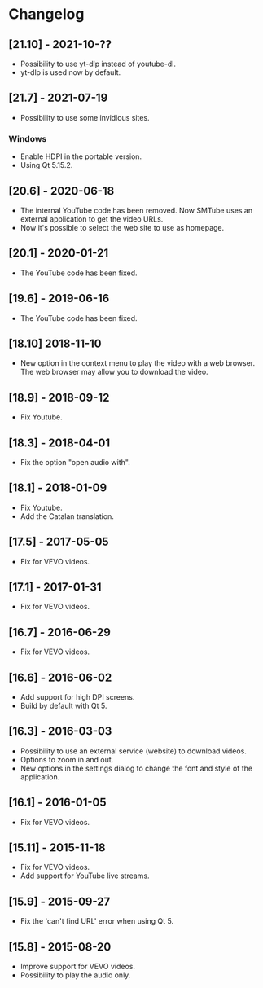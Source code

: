 # Changelog

## [21.10] - 2021-10-??
 * Possibility to use yt-dlp instead of youtube-dl.
 * yt-dlp is used now by default.

## [21.7] - 2021-07-19
 *  Possibility to use some invidious sites.
### Windows
 * Enable HDPI in the portable version.
 * Using Qt 5.15.2.

## [20.6] - 2020-06-18
 * The internal YouTube code has been removed. Now SMTube uses
   an external application to get the video URLs.
 * Now it's possible to select the web site to use as homepage.

## [20.1] - 2020-01-21
 * The YouTube code has been fixed.

## [19.6] - 2019-06-16
 * The YouTube code has been fixed.

## [18.10] 2018-11-10
 * New option in the context menu to play the video with a web browser.
   The web browser may allow you to download the video.

## [18.9] - 2018-09-12
 * Fix Youtube.

## [18.3] - 2018-04-01
 * Fix the option "open audio with".

## [18.1] - 2018-01-09
 * Fix Youtube.
 * Add the Catalan translation.

## [17.5] - 2017-05-05
 * Fix for VEVO videos.

## [17.1] - 2017-01-31
 * Fix for VEVO videos.

## [16.7] - 2016-06-29
 * Fix for VEVO videos.

## [16.6] - 2016-06-02
 * Add support for high DPI screens.
 * Build by default with Qt 5.

## [16.3] - 2016-03-03
 * Possibility to use an external service (website) to download
   videos.
 * Options to zoom in and out.
 * New options in the settings dialog to change the font and
   style of the application.

## [16.1] - 2016-01-05
 * Fix for VEVO videos.

## [15.11] - 2015-11-18
 * Fix for VEVO videos.
 * Add support for YouTube live streams.

## [15.9] - 2015-09-27
 * Fix the 'can't find URL' error when using Qt 5.

## [15.8] - 2015-08-20
 * Improve support for VEVO videos.
 * Possibility to play the audio only.
